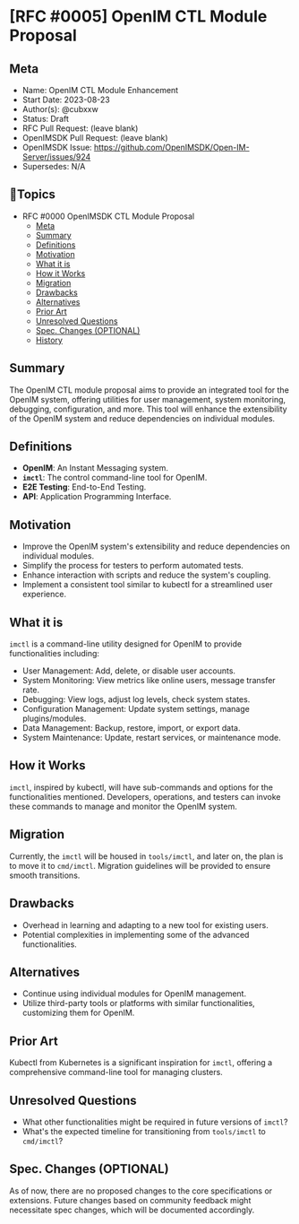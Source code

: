 # [RFC #0005] OpenIM CTL Module Proposal

## Meta

- Name: OpenIM CTL Module Enhancement
- Start Date: 2023-08-23
- Author(s): @cubxxw
- Status: Draft
- RFC Pull Request: (leave blank)
- OpenIMSDK Pull Request: (leave blank)
- OpenIMSDK Issue: https://github.com/OpenIMSDK/Open-IM-Server/issues/924
- Supersedes: N/A

## 📇Topics

- RFC #0000 OpenIMSDK CTL Module Proposal
  - [Meta](#meta)
  - [Summary](#summary)
  - [Definitions](#definitions)
  - [Motivation](#motivation)
  - [What it is](#what-it-is)
  - [How it Works](#how-it-works)
  - [Migration](#migration)
  - [Drawbacks](#drawbacks)
  - [Alternatives](#alternatives)
  - [Prior Art](#prior-art)
  - [Unresolved Questions](#unresolved-questions)
  - [Spec. Changes (OPTIONAL)](#spec-changes-optional)
  - [History](#history)

## Summary

The OpenIM CTL module proposal aims to provide an integrated tool for the OpenIM system, offering utilities for user management, system monitoring, debugging, configuration, and more. This tool will enhance the extensibility of the OpenIM system and reduce dependencies on individual modules.

## Definitions

- **OpenIM**: An Instant Messaging system.
- **`imctl`**: The control command-line tool for OpenIM.
- **E2E Testing**: End-to-End Testing.
- **API**: Application Programming Interface.

## Motivation

- Improve the OpenIM system's extensibility and reduce dependencies on individual modules.
- Simplify the process for testers to perform automated tests.
- Enhance interaction with scripts and reduce the system's coupling.
- Implement a consistent tool similar to kubectl for a streamlined user experience.

## What it is

`imctl` is a command-line utility designed for OpenIM to provide functionalities including:

- User Management: Add, delete, or disable user accounts.
- System Monitoring: View metrics like online users, message transfer rate.
- Debugging: View logs, adjust log levels, check system states.
- Configuration Management: Update system settings, manage plugins/modules.
- Data Management: Backup, restore, import, or export data.
- System Maintenance: Update, restart services, or maintenance mode.

## How it Works

`imctl`, inspired by kubectl, will have sub-commands and options for the functionalities mentioned. Developers, operations, and testers can invoke these commands to manage and monitor the OpenIM system.

## Migration

Currently, the `imctl` will be housed in `tools/imctl`, and later on, the plan is to move it to `cmd/imctl`. Migration guidelines will be provided to ensure smooth transitions.

## Drawbacks

- Overhead in learning and adapting to a new tool for existing users.
- Potential complexities in implementing some of the advanced functionalities.

## Alternatives

- Continue using individual modules for OpenIM management.
- Utilize third-party tools or platforms with similar functionalities, customizing them for OpenIM.

## Prior Art

Kubectl from Kubernetes is a significant inspiration for `imctl`, offering a comprehensive command-line tool for managing clusters.

## Unresolved Questions

- What other functionalities might be required in future versions of `imctl`?
- What's the expected timeline for transitioning from `tools/imctl` to `cmd/imctl`?

## Spec. Changes (OPTIONAL)

As of now, there are no proposed changes to the core specifications or extensions. Future changes based on community feedback might necessitate spec changes, which will be documented accordingly.